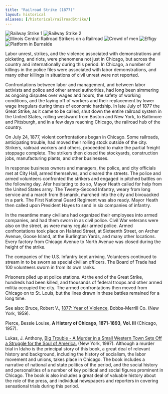 ```yaml
---
title: "Railroad Strike (1877)"
layout: historical
aliases: [/historical/railroadStrike/]
---
```


![Railway Strike 1](/img/historical/movements/railroadStrike/strike_1.jpg)
![Railway Strike 2](/img/historical/movements/railroadStrike/strike_2.jpg)
![Illinois Central Railroad Strikers on a Railroad](/img/historical/movements/railroadStrike/Illinois_Central.jpg)
![Crowd of men](/img/historical/movements/railroadStrike/crowd.jpg)
![Effigy](/img/historical/movements/railroadStrike/effigy.jpg)
![Platform in Burnside](/img/historical/movements/railroadStrike/city.jpg)

Labor unrest, strikes, and the violence associated with demonstrations and picketing, and riots, were phenomena not just in Chicago, but across the country and internationally during this period. In Chicago, a number of killings in the police files were associated with labor demonstrations, and many other killings in situations of civil unrest were not reported.

Confrontations between labor and management, and between labor activists and police and other armed authorities, had long been simmering as ongoing disputes over wages and hours, the safety of working conditions, and the laying off of workers and their replacement by lower wage irregulars during times of economic hardship. In late July of 1877 the Great Strike, as it came to be called, shut down the entire railroad system in the United States, rolling westward from Boston and New York, to Baltimore and Pittsburgh, and in a few days reaching Chicago, the railroad hub of the country.

On July 24, 1877, violent confrontations began in Chicago. Some railroads, anticipating trouble, had moved their rolling stock outside of the city. Strikers, railroad workers and others, proceeded to make the partial freight stoppage complete. The strikers then closed the stockyards, construction jobs, manufacturing plants, and other businesses.

In response business owners and managers, the police, and city officials met at City Hall, armed themselves, and cleared the streets. The police and armed volunteers confronted the strikers and engaged in pitched battles on the following day. Afer hesitating to do so, Mayor Heath called for help from the United States army. The Twenty-Second Infantry, weary from long service and a march from Bismarck, marched into the city and bivouacked in a park. The First National Guard Regiment was also ready. Mayor Heath then called upon President Hayes to send in six companies of infantry.

In the meantime many civilians had organized their employees into armed companies, and had them sworn in as civil police. Civil War veterans were also on the street, as were many regular armed police. Armed confrontations took place on Halsted Street, at Sixteenth Street, on Archer Avenue, Goose Island, at the Burlington Yards, and many other locations. Every factory from Chicago Avenue to North Avenue was closed during the height of the strike.

The companies of the U.S. Infantry kept arriving. Volunteers continued to stream in to be sworn as special civilian officers. The Board of Trade had 100 volunteers sworn in from its own ranks.

Prisoners piled up at police stations. At the end of the Great Strike, hundreds had been killed, and thousands of federal troops and other armed militia occupied the city. The armed confrontations then moved from Chicago on to St. Louis, but the lines drawn in these battles remained for a long time.

See also:
Bruce, Robert V., [1877: Year of Violence](https://www.amazon.com/exec/obidos/tg/detail/-/0929587057/qid=1086274418/sr=1-1/ref=sr_1_1/104-5698753-1575148?v=glance&s=books), Bobbs-Merrill Co. (New York, 1959).

Pierce, Bessie Louise, __A History of Chicago__, __1871-1893__, __Vol. III__ (Chicago, 1957).

Lukas, J. Anthony, [Big Trouble - A Murder in a Small Western Town Sets Off a Struggle for the Soul of America.](https://www.amazon.com/exec/obidos/tg/detail/-/0684808587/qid=1086274495/sr=1-1/ref=sr_1_1/104-5698753-1575148?v=glance&s=books) (New York, 1997). Although a murder trial in Idaho is the principal story of this book, a great deal of relevant history and background, including the history of socialism, the labor movement and unions, takes place in Chicago. The book includes a narrative of national and state politics of the period, and the social history and personalities of a number of key political and social figures prominent in Chicago. The book is also includes a great deal of valuable history about the role of the press, and individual newspapers and reporters in covering sensational trials during this period.
